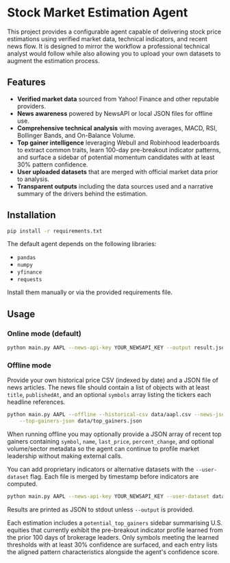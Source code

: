 # Stock Market Estimation Agent

This project provides a configurable agent capable of delivering stock price estimations using
verified market data, technical indicators, and recent news flow. It is designed to mirror the
workflow a professional technical analyst would follow while also allowing you to upload your own
datasets to augment the estimation process.

## Features

- **Verified market data** sourced from Yahoo! Finance and other reputable providers.
- **News awareness** powered by NewsAPI or local JSON files for offline use.
- **Comprehensive technical analysis** with moving averages, MACD, RSI, Bollinger Bands, and On-Balance Volume.
- **Top gainer intelligence** leveraging Webull and Robinhood leaderboards to extract common traits, learn 100-day
  pre-breakout indicator patterns, and surface a sidebar of potential momentum candidates with at least 30% pattern
  confidence.
- **User uploaded datasets** that are merged with official market data prior to analysis.
- **Transparent outputs** including the data sources used and a narrative summary of the drivers
  behind the estimation.

## Installation

```bash
pip install -r requirements.txt
```

The default agent depends on the following libraries:

- `pandas`
- `numpy`
- `yfinance`
- `requests`

Install them manually or via the provided requirements file.

## Usage

### Online mode (default)

```bash
python main.py AAPL --news-api-key YOUR_NEWSAPI_KEY --output result.json
```

### Offline mode

Provide your own historical price CSV (indexed by date) and a JSON file of news articles. The news
file should contain a list of objects with at least `title`, `publishedAt`, and an optional
`symbols` array listing the tickers each headline references.

```bash
python main.py AAPL --offline --historical-csv data/aapl.csv --news-json data/aapl_news.json \
    --top-gainers-json data/top_gainers.json
```

When running offline you may optionally provide a JSON array of recent top gainers containing
`symbol`, `name`, `last_price`, `percent_change`, and optional volume/sector metadata so the agent can
continue to profile market leadership without making external calls.

You can add proprietary indicators or alternative datasets with the `--user-dataset` flag. Each
file is merged by timestamp before indicators are computed.

```bash
python main.py AAPL --news-api-key YOUR_NEWSAPI_KEY --user-dataset data/my_alpha.csv
```

Results are printed as JSON to stdout unless `--output` is provided.

Each estimation includes a `potential_top_gainers` sidebar summarising U.S. equities that currently exhibit the
pre-breakout indicator profile learned from the prior 100 days of brokerage leaders. Only symbols meeting the
learned thresholds with at least 30% confidence are surfaced, and each entry lists the aligned pattern characteristics
alongside the agent's confidence score.
